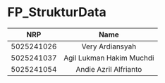 # FP_StrukturData

|    NRP     |      Name      |
| :--------: | :------------: |
| 5025241026 | Very Ardiansyah |
| 5025241037 | Agil Lukman Hakim Muchdi |
| 5025241054 | Andie Azril Alfrianto |

